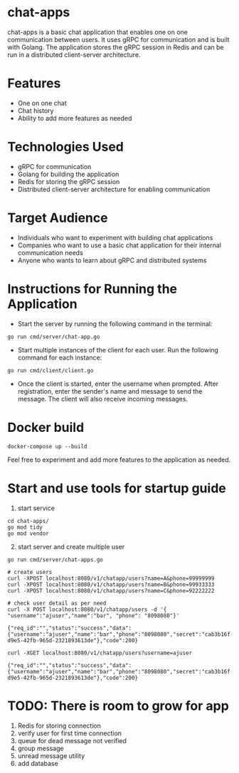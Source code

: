 # chat-apps
chat-apps is a basic chat application that enables one on one communication between users. It uses gRPC for communication and is built with Golang. The application stores the gRPC session in Redis and can be run in a distributed client-server architecture.

# Features
- One on one chat
- Chat history
- Ability to add more features as needed

# Technologies Used
- gRPC for communication
- Golang for building the application
- Redis for storing the gRPC session
- Distributed client-server architecture for enabling communication

# Target Audience
- Individuals who want to experiment with building chat applications
- Companies who want to use a basic chat application for their internal communication needs
- Anyone who wants to learn about gRPC and distributed systems

# Instructions for Running the Application
- Start the server by running the following command in the terminal:
```
go run cmd/server/chat-app.go
```

- Start multiple instances of the client for each user. Run the following command for each instance:

```
go run cmd/client/client.go
```
- Once the client is started, enter the username when prompted. After registration, enter the sender's name and message to send the message. The client will also receive incoming messages.

# Docker build
```
docker-compose up --build
```

Feel free to experiment and add more features to the application as needed.


# Start and use tools for startup guide

1. start service
```
cd chat-apps/
go mod tidy
go mod vendor
```

2. start server and create multiple user
```
go run cmd/server/chat-apps.go

# create users
curl -XPOST localhost:8080/v1/chatapp/users?name=A&phone=99999999
curl -XPOST localhost:8080/v1/chatapp/users?name=B&phone=99933333
curl -XPOST localhost:8080/v1/chatapp/users?name=C&phone=92222222

# check user detail as per need
curl -X POST localhost:8080/v1/chatapp/users -d '{ "username":"ajuser","name":"bar", "phone": "8098080"}'

{"req_id":"","status":"success","data":{"username":"ajuser","name":"bar","phone":"8098080","secret":"cab3b16f-d9e5-42fb-965d-2321893613de"},"code":200}

curl -XGET localhost:8080/v1/chatapp/users?username=ajuser

{"req_id":"","status":"success","data":{"username":"ajuser","name":"bar","phone":"8098080","secret":"cab3b16f-d9e5-42fb-965d-2321893613de"},"code":200}
```

# TODO: There is room to grow for app
1. Redis for storing connection
2. verify user for first time connection
2. queue for dead message not verified
3. group message
4. unread message utility
5. add database
